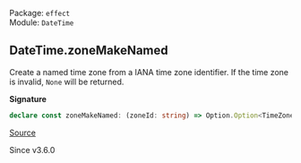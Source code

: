 Package: `effect`<br />
Module: `DateTime`<br />

## DateTime.zoneMakeNamed

Create a named time zone from a IANA time zone identifier. If the time zone
is invalid, `None` will be returned.

**Signature**

```ts
declare const zoneMakeNamed: (zoneId: string) => Option.Option<TimeZone.Named>
```

[Source](https://github.com/Effect-TS/effect/tree/main/packages/effect/src/DateTime.ts#L537)

Since v3.6.0